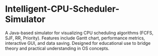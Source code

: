 # Intelligent-CPU-Scheduler-Simulator
A Java-based simulator for visualizing CPU scheduling algorithms (FCFS, SJF, RR, Priority). Features include Gantt chart, performance metrics, interactive GUI, and data saving. Designed for educational use to bridge theory and practical understanding in OS concepts.
